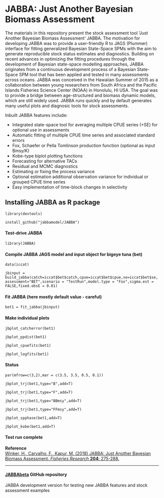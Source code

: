 # JABBA: Just Another Bayesian Biomass Assessment
The materials in this repository present the stock assessment tool ‘Just Another Bayesian Biomass Assessment’ JABBA. The motivation for developing JABBA was to provide a user-friendly R to JAGS (Plummer) interface for fitting generalized Bayesian State-Space SPMs with the aim to generate reproducible stock status estimates and diagnostics. Building on recent advances in optimizing the fitting procedures through the development of Bayesian state-space modelling approaches, JABBA originates from a continuous development process of a Bayesian State-Space SPM tool that has been applied and tested in many assessments across oceans. JABBA was conceived in the Hawaiian Summer of 2015 as a collaboration between young researchers from South Africa and the Pacific Islands Fisheries Science Center (NOAA) in Honolulu, HI USA. The goal was to provide a bridge between age-structured and biomass dynamic models, which are still widely used. JABBA runs quickly and by default generates many useful plots and diagnosic tools for stock assessments.

Inbuilt JABBA features include:

+ Integrated state-space tool for averaging multiple CPUE series (+SE) for optional use in assessments
+ Automatic fitting of multiple CPUE time series and associated standard errors
+ Fox, Schaefer or Pella Tomlinson production function (optional as input Bmsy/K)
+ Kobe-type biplot plotting functions 
+ Forecasting for alternative TACs 
+ Residual and MCMC diagnostics 
+ Estimating or fixing the process variance
+ Optional estimation additional observation variance for individual or grouped CPUE time series
+ Easy implementation of time-block changes in selectivity

## Installing JABBA as R package

`library(devtools)` 

`install_github("jabbamodel/JABBA")`

#### Test-drive JABBA

`library(JABBA)`

#### Compile JABBA JAGS model and input object for bigeye tuna (bet)

`data(iccat)` 

`jbinput = build_jabba(catch=iccat$bet$catch,cpue=iccat$bet$cpue,se=iccat$bet$se,assessment="BET",scenario = "TestRun",model.type = "Fox",sigma.est = FALSE,fixed.obsE = 0.01)`

#### Fit JABBA (here mostly default value - careful)

`bet1 = fit_jabba(jbinput)`

#### Make individual plots

`jbplot_catcherror(bet1)`

`jbplot_ppdist(bet1)`

`jbplot_cpuefits(bet1)`

`jbplot_logfits(bet1)`

#### Status

`par(mfrow=c(3,2),mar = c(3.5, 3.5, 0.5, 0.1))`

`jbplot_trj(bet1,type="B",add=T)`

`jbplot_trj(bet1,type="F",add=T)`

`jbplot_trj(bet1,type="BBmsy",add=T)`

`jbplot_trj(bet1,type="FFmsy",add=T)`

`jbplot_spphase(bet1,add=T)`

`jbplot_kobe(bet1,add=T)`

#### Test run complete 


**Reference**  
[Winker, H., Carvalho, F., Kapur, M. (2018) <U>JABBA: Just Another Bayesian Biomass Assessment.</U> *Fisheries 
Research* **204**: 275-288.](https://www.sciencedirect.com/science/article/pii/S0165783618300845)   


--------------------------------------------------------------------------------

#### [JABBAbeta](https://github.com/Henning-Winker/JABBAbeta) GitHub repository
JABBA development version for testing new JABBA features and stock assessment examples 
